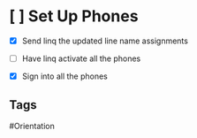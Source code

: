 # [ ] Set Up Phones

- [x] Send linq the updated line name assignments
- [ ] Have linq activate all the phones
- [x] Sign into all the phones 



## Tags

#Orientation
